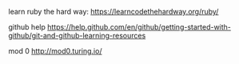 learn ruby the hard way:
https://learncodethehardway.org/ruby/

github help
https://help.github.com/en/github/getting-started-with-github/git-and-github-learning-resources

mod 0
http://mod0.turing.io/
